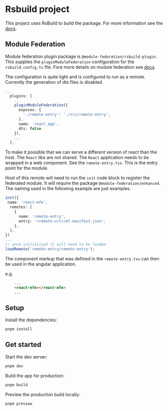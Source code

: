 # Rsbuild project

This project uses RsBuild to build the package. For more information see the [docs](https://rsbuild.dev/).

## Module Federation

Module federation plugin package is `@module-federation/rsbuild-plugin`. This supplies the `pluginModuleFederation` configuration for the `rsbuild.config.ts` file. Fore more details on module federation see [docs](https://module-federation.io/).

The configuration is quite light and is configured to run as a remote. Currently the generation of dts files is disabled.

```typescript
...
  plugins: [
    ...
    pluginModuleFederation({
      exposes: {
        './remote-entry': './src/remote-entry',
      },
      name: 'react_app',
      dts: false
    }),
    ...
  ],
```  

To make it possible that we can serve a different version of react than the host. The `React` libs are not shared. The `React` application needs to be wrapped in a web component. See the `remote-entry.tsx`. This is the entry point for the module.

Host of this remote will need to run the `init` code block to register the federated module. It will require the package `@module-federation/enhanced`. The naming used in the following example are just examples.

```typescript
init({
 name: 'react-mfe',
  remotes: [
    {
      name: 'remote-entry',
      entry: '<remote-url>/mf-manifest.json',
    },
  ],
})
...
// once initialized it will need to be loaded
loadRemote('remote-entry/remote-entry');

```

The component markup that was defined in the `remote-entry.tsx` can then be used in the angular application.

e.g.

```html
    ...
    <react-mfe></react-mfe>
    ...
```

## Setup

Install the dependencies:

```bash
pnpm install
```

## Get started

Start the dev server:

```bash
pnpm dev
```

Build the app for production:

```bash
pnpm build
```

Preview the production build locally:

```bash
pnpm preview
```
